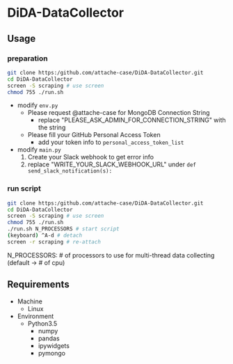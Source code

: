 # DiDA-DataCollector

## Usage
### preparation
```bash
git clone https:/github.com/attache-case/DiDA-DataCollector.git
cd DiDA-DataCollector
screen -S scraping # use screen
chmod 755 ./run.sh
```
- modify `env.py`
  - Please request @attache-case for MongoDB Connection String
    - replace "PLEASE_ASK_ADMIN_FOR_CONNECTION_STRING" with the string
  - Please fill your GitHub Personal Access Token
    - add your token info to `personal_access_token_list`
- modify `main.py`
  1. Create your Slack webhook to get error info
  1. replace "WRITE_YOUR_SLACK_WEBHOOK_URL" under `def send_slack_notification(s):`

### run script
```bash
git clone https:/github.com/attache-case/DiDA-DataCollector.git
cd DiDA-DataCollector
screen -S scraping # use screen
chmod 755 ./run.sh
./run.sh N_PROCESSORS # start script
(keyboard) ^A-d # detach
screen -r scraping # re-attach
```
N_PROCESSORS: # of processors to use for multi-thread data collecting (default -> # of cpu)

## Requirements
- Machine
  - Linux
- Environment
  - Python3.5
    - numpy
    - pandas
    - ipywidgets
    - pymongo
